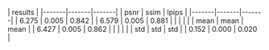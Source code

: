 
|        results        |
|-------|-------|-------|
|  psnr |  ssim | lpips |
|-------|-------|-------|
| 6.275 | 0.005 | 0.842 |
| 6.579 | 0.005 | 0.881 |
|       |       |       |
|  mean |  mean |  mean |
| 6.427 | 0.005 | 0.862 |
|       |       |       |
|  std  |  std  |  std  |
| 0.152 | 0.000 | 0.020 |